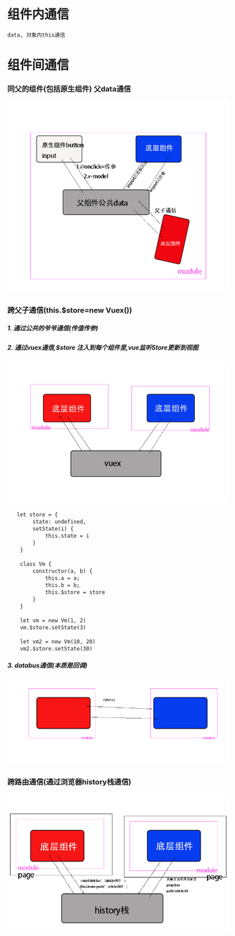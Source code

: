
# 组件内通信

```
data, 对象内this通信
```


# 组件间通信



###  同父的组件(包括原生组件) 父data通信

![](compon.tif)







### 跨父子通信(this.$store=new Vuex())

##### 1. 通过公共的爷爷通信(传值传参)

##### 2. 通过vuex通信,$store 注入到每个组件里,vue监听Store更新到视图
![](vuex.tif)


```
   let store = {
        state: undefined,
        setState(i) {
            this.state = i
        }
    }

    class Vm {
        constructor(a, b) {
            this.a = a;
            this.b = b;
            this.$store = store
        }
    }

    let vm = new Vm(1, 2)
    vm.$store.setState(3)

    let vm2 = new Vm(10, 20)
    vm2.$store.setState(30)

```

##### 3. databus通信(本质是回调)
![](bus.tif)

### 跨路由通信(通过浏览器history栈通信)



![](route.tif)
















